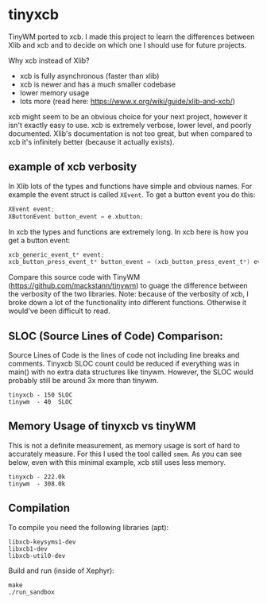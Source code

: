 # tinyxcb
TinyWM ported to xcb. I made this project to learn the differences between Xlib
and xcb and to decide on which one I should use for future projects.

Why xcb instead of Xlib?  
 - xcb is fully asynchronous (faster than xlib)
 - xcb is newer and has a much smaller codebase
 - lower memory usage
 - lots more (read here: https://www.x.org/wiki/guide/xlib-and-xcb/)

xcb might seem to be an obvious choice for your next project, however it isn't
exactly easy to use. xcb is extremely verbose, lower level, and poorly documented.
Xlib's documentation is not too great, but when compared to xcb it's infinitely better
(because it actually exists).

## example of xcb verbosity
In Xlib lots of the types and functions have simple and obvious names.
For example the event struct is called `XEvent`. To get a button event you do this:
```C
XEvent event;
XButtonEvent button_event = e.xbutton;
```

In xcb the types and functions are extremely long. In xcb here is how you get a 
button event:
```C
xcb_generic_event_t* event;
xcb_button_press_event_t* button_event = (xcb_button_press_event_t*) event;
```

Compare this source code with TinyWM (https://github.com/mackstann/tinywm) to guage
the difference between the verbosity of the two libraries.
Note: because of the verbosity of xcb, I broke down a lot of the functionality into
different functions. Otherwise it would've been difficult to read.

## SLOC (Source Lines of Code) Comparison:
Source Lines of Code is the lines of code not including line breaks and comments.
Tinyxcb SLOC count could be reduced if everything was in main() with no extra data
structures like tinywm. However, the SLOC would probably still be around 3x more than
tinywm.
```
tinyxcb - 150 SLOC
tinywm  - 40  SLOC
```

## Memory Usage of tinyxcb vs tinyWM
This is not a definite measurement, as memory usage is sort of hard to accurately
measure. For this I used the tool called `smem`. As you can see below, even with
this minimal example, xcb still uses less memory.
```
tinyxcb - 222.0k
tinywm  - 308.0k
```

## Compilation
To compile you need the following libraries (apt):
```
libxcb-keysyms1-dev
libxcb1-dev
libxcb-util0-dev
```

Build and run (inside of Xephyr):
```
make
./run_sandbox
```
